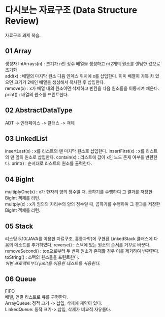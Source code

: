 # 다시보는 자료구조 (Data Structure Review)
자료구조 과제 복습.

## 01 Array
생성자 IntArrays(n) : 크기가 n인 정수 배열을 생성하고 n/2개의 원소를 랜덤한 값으로 초기화  
add(x) : 배열의 마지막 원소 다음 인덱스 위치에 x를 삽입한다. 이미 배열이 가득 차 있으면 크기가 2배인 배열을 생성해서 복사한 후 삽입한다.  
remove(x) : x가 배열 내의 원소이면 삭제하고 빈칸을 다음 원소들을 이동시켜 채운다.   
print() : 배열의 원소를 프린트한다.

## 02 AbstractDataType
ADT -> 인터페이스 -> 클래스 -> 객체  
## 03 LinkedList
insertLast(x) : x를 리스트의 맨 마지막 원소로 삽입한다.
insertFirst(x) : x를 리스트의 맨 앞의 원소로 삽입한다.
contain(x) : 리스트에 값이 x인 노드 존재 여부를 반환한다.
print() : 순서대로 리스트의 원소를 출력한다.  
## 04 BigInt
multiplyOne(x) : x가 한자리 양의 정수일 때. 곱하기를 수행하여 그 결과를 저장한 BigInt 객체를 리턴.  
multply(x) : x가 임의의 자리수의 양의 정수일 때, 곱하기를 수행하여 그 결과를 저장한 BigInt 객체를 리턴.  
## 05 Stack
리스팅 5.10(JAVA를 이용한 자료구조, 홍릉과학)에 구현된 LinkedStack 클래스에 다음의 메소드를 추가하였다.
reverse() : 스택에 있는 원소의 순서를 거꾸로 바꾼다.  
removeSecond() : top으로부터 두 번째 원소가 존재할 경우 이를 제거하여 반환한다.  
toString() : 스택의 원소들을 프린트한다.  
*이번 프로젝트부터 junit을 이용한 테스트를 사용한다.*
## 06 Queue
FIFO  
배열, 연결 리스트로 큐를 구현한다.  
ArrayQueue: 정적 크기 -> 삽입, 삭제에 제약이 있다.  
LinkedQueue: 동적 크기-> 삽입, 삭제가 비교적 자유롭다.  
